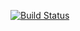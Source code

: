 [![Build Status](https://travis-ci.com/watinha/react-native-components.svg?branch=master)](https://travis-ci.com/watinha/react-native-components)

